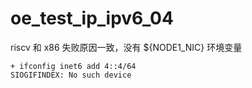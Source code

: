 # oe_test_ip_ipv6_04

riscv 和 x86 失败原因一致，没有 ${NODE1_NIC} 环境变量

```
+ ifconfig inet6 add 4::4/64
SIOGIFINDEX: No such device
```
